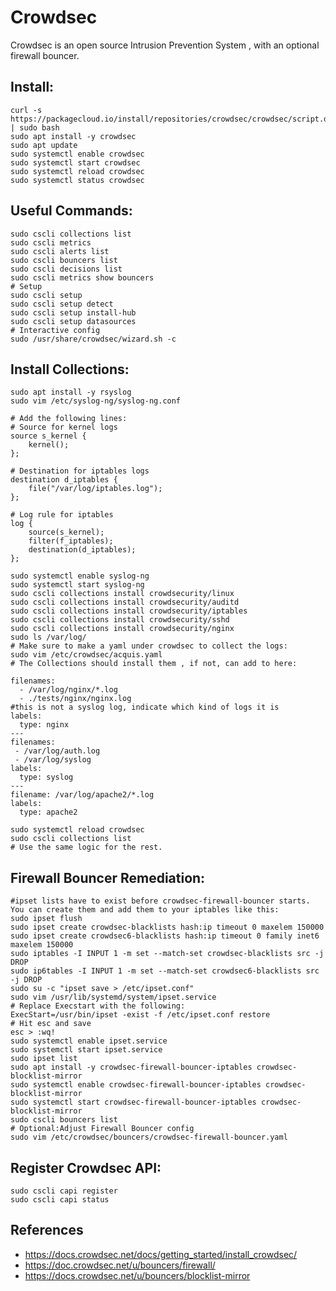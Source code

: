 Crowdsec
=====

Crowdsec is an open source Intrusion Prevention System , with an optional firewall bouncer. 

Install:
-------
```
curl -s https://packagecloud.io/install/repositories/crowdsec/crowdsec/script.deb.sh | sudo bash
sudo apt install -y crowdsec 
sudo apt update
sudo systemctl enable crowdsec
sudo systemctl start crowdsec
sudo systemctl reload crowdsec
sudo systemctl status crowdsec
```

Useful Commands:
---------------
```
sudo cscli collections list
sudo cscli metrics
sudo cscli alerts list
sudo cscli bouncers list
sudo cscli decisions list
sudo cscli metrics show bouncers
# Setup 
sudo cscli setup
sudo cscli setup detect
sudo cscli setup install-hub
sudo cscli setup datasources
# Interactive config
sudo /usr/share/crowdsec/wizard.sh -c
```

Install Collections:
-------------------
```
sudo apt install -y rsyslog
sudo vim /etc/syslog-ng/syslog-ng.conf

# Add the following lines:
# Source for kernel logs
source s_kernel {
    kernel();
};

# Destination for iptables logs
destination d_iptables {
    file("/var/log/iptables.log");
};

# Log rule for iptables
log {
    source(s_kernel);
    filter(f_iptables);
    destination(d_iptables);
};

sudo systemctl enable syslog-ng
sudo systemctl start syslog-ng
sudo cscli collections install crowdsecurity/linux
sudo cscli collections install crowdsecurity/auditd
sudo cscli collections install crowdsecurity/iptables
sudo cscli collections install crowdsecurity/sshd
sudo cscli collections install crowdsecurity/nginx
sudo ls /var/log/
# Make sure to make a yaml under crowdsec to collect the logs:
sudo vim /etc/crowdsec/acquis.yaml
# The Collections should install them , if not, can add to here:

filenames:
  - /var/log/nginx/*.log
  - ./tests/nginx/nginx.log
#this is not a syslog log, indicate which kind of logs it is
labels:
  type: nginx
---
filenames:
 - /var/log/auth.log
 - /var/log/syslog
labels:
  type: syslog
---
filename: /var/log/apache2/*.log
labels:
  type: apache2

sudo systemctl reload crowdsec
sudo cscli collections list
# Use the same logic for the rest. 

```

Firewall Bouncer Remediation:
-----------------------------
```
#ipset lists have to exist before crowdsec-firewall-bouncer starts. You can create them and add them to your iptables like this:
sudo ipset flush
sudo ipset create crowdsec-blacklists hash:ip timeout 0 maxelem 150000
sudo ipset create crowdsec6-blacklists hash:ip timeout 0 family inet6 maxelem 150000
sudo iptables -I INPUT 1 -m set --match-set crowdsec-blacklists src -j DROP
sudo ip6tables -I INPUT 1 -m set --match-set crowdsec6-blacklists src -j DROP
sudo su -c "ipset save > /etc/ipset.conf"
sudo vim /usr/lib/systemd/system/ipset.service
# Replace Execstart with the following:
ExecStart=/usr/bin/ipset -exist -f /etc/ipset.conf restore
# Hit esc and save
esc > :wq!
sudo systemctl enable ipset.service
sudo systemctl start ipset.service
sudo ipset list
sudo apt install -y crowdsec-firewall-bouncer-iptables crowdsec-blocklist-mirror
sudo systemctl enable crowdsec-firewall-bouncer-iptables crowdsec-blocklist-mirror
sudo systemctl start crowdsec-firewall-bouncer-iptables crowdsec-blocklist-mirror
sudo cscli bouncers list
# Optional:Adjust Firewall Bouncer config 
sudo vim /etc/crowdsec/bouncers/crowdsec-firewall-bouncer.yaml
```

Register Crowdsec API:
---------------------
```
sudo cscli capi register
sudo cscli capi status
```

References
----------
* https://docs.crowdsec.net/docs/getting_started/install_crowdsec/
* https://doc.crowdsec.net/u/bouncers/firewall/
* https://docs.crowdsec.net/u/bouncers/blocklist-mirror


